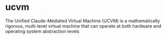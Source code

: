 # ucvm
The Unified Claude-Mediated Virtual Machine (UCVM) is a mathematically rigorous, multi-level virtual machine that can operate at both hardware and operating system abstraction levels
